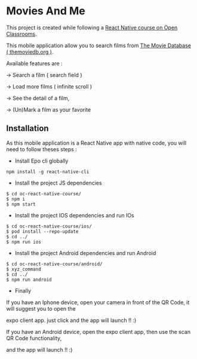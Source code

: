Movies And Me
=============


This project is created while following a [React Native course on Open Classrooms](https://openclassrooms.com/fr/courses/4902061-developpez-une-application-mobile-react-native).

This mobile application allow you to search films from [The Movie Database ( themoviedb.org )](https://themoviedb.org).

Available features are :
 
-> Search a film ( search field )

-> Load more films ( infinite scroll )

-> See the detail of a film,

-> (Un)Mark a film as your favorite


Installation
-------------

As this mobile application is a React Native app with native code, you will need to follow theses steps :


* Install Epo cli globally

```npm install -g react-native-cli```


* Install the project JS dependencies

```
$ cd oc-react-native-course/
$ npm i
$ npm start
```


* Install the project IOS dependencies and run IOs

```
$ cd oc-react-native-course/ios/
$ pod install --repo-update
$ cd ../
$ npm run ios
```

* Install the project Android dependencies and run Android

```
$ cd oc-react-native-course/android/
$ xyz_command
$ cd ../
$ npm run android
```

* Finally

If you have an Iphone device, open your camera in front of the QR Code, it will suggest you to open the 

expo client app. just click and the app will launch !! :)

If you have an Android device, open the expo client app, then use the scan QR Code functionality,

and the app will launch !! :)

